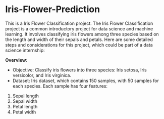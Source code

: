 # Iris-Flower-Prediction
This is a Iris Flower Classification project. The Iris Flower Classification project is a common introductory project for data science and machine learning. It involves classifying iris flowers among three species based on the length and width of their sepals and petals. Here are some detailed steps and considerations for this project, which could be part of a data science internship:

**Overview:**
* Objective: Classify iris flowers into three species: Iris setosa, Iris versicolor, and Iris virginica. <br>
* Dataset: Iris dataset, which contains 150 samples, with 50 samples for each species. Each sample has four features: <br>
1. Sepal length <br>
2. Sepal width <br>
3. Petal length <br>
4. Petal width <br>
